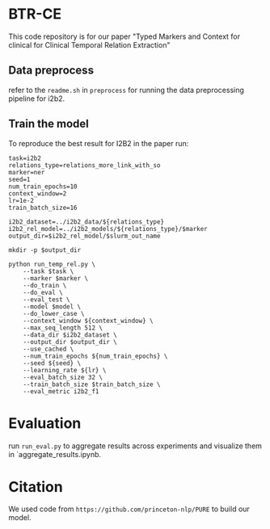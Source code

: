 # BTR-CE
This code repository is for our paper "Typed Markers and Context for clinical for Clinical Temporal Relation Extraction"

## Data preprocess
refer to the `readme.sh` in `preprocess` for running the data preprocessing pipeline for i2b2.

## Train the model
To reproduce the best result for I2B2 in the paper run:
```
task=i2b2
relations_type=relations_more_link_with_so
marker=ner
seed=1
num_train_epochs=10
context_window=2
lr=1e-2
train_batch_size=16

i2b2_dataset=../i2b2_data/${relations_type}
i2b2_rel_model=../i2b2_models/${relations_type}/$marker
output_dir=$i2b2_rel_model/$slurm_out_name

mkdir -p $output_dir

python run_temp_rel.py \
    --task $task \
    --marker $marker \
    --do_train \
    --do_eval \
    --eval_test \
    --model $model \
    --do_lower_case \
    --context_window ${context_window} \
    --max_seq_length 512 \
    --data_dir $i2b2_dataset \
    --output_dir $output_dir \
    --use_cached \
    --num_train_epochs ${num_train_epochs} \
    --seed ${seed} \
    --learning_rate ${lr} \
    --eval_batch_size 32 \
    --train_batch_size $train_batch_size \
    --eval_metric i2b2_f1
```

# Evaluation
run `run_eval.py` to aggregate results across experiments and visualize them in `aggregate_results.ipynb.

# Citation
We used code from `https://github.com/princeton-nlp/PURE` to build our model.
